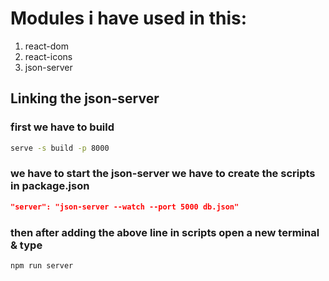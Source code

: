 # Modules i have used in this:
1. react-dom
1. react-icons
1. json-server

## Linking the json-server
### first we have to build 
```bash
serve -s build -p 8000
```
### we have to start the json-server we have to create the scripts in package.json
```json
"server": "json-server --watch --port 5000 db.json"
```
### then after adding the above line in scripts open a new terminal & type
```bash
npm run server
```
